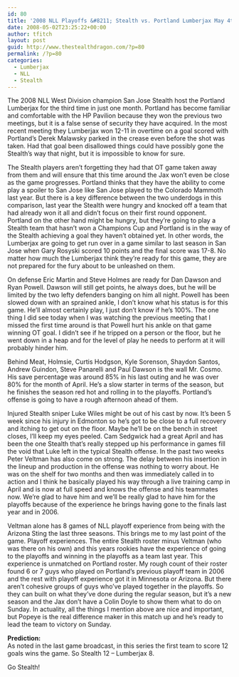 ```yaml
---
id: 80
title: '2008 NLL Playoffs &#8211; Stealth vs. Portland Lumberjax May 4th'
date: 2008-05-02T23:25:22+00:00
author: tfitch
layout: post
guid: http://www.thestealthdragon.com/?p=80
permalink: /?p=80
categories:
  - Lumberjax
  - NLL
  - Stealth
---
```

The 2008 NLL West Division champion San Jose Stealth host the Portland Lumberjax for the third time in just one month. Portland has become familiar and comfortable with the HP Pavilion because they won the previous two meetings, but it is a false sense of security they have acquired. In the most recent meeting they Lumberjax won 12-11 in overtime on a goal scored with Portland&#8217;s Derek Malawsky parked in the crease even before the shot was taken. Had that goal been disallowed things could have possibly gone the Stealth&#8217;s way that night, but it is impossible to know for sure.

The Stealth players aren&#8217;t forgetting they had that OT game taken away from them and will ensure that this time around the Jax won&#8217;t even be close as the game progresses. Portland thinks that they have the ability to come play a spoiler to San Jose like San Jose played to the Colorado Mammoth last year. But there is a key difference between the two underdogs in this comparison, last year the Stealth were hungry and knocked off a team that had already won it all and didn&#8217;t focus on their first round opponent. Portland on the other hand might be hungry, but they&#8217;re going to play a Stealth team that hasn&#8217;t won a Champions Cup and Portland is in the way of the Stealth achieving a goal they haven&#8217;t obtained yet. In other words, the Lumberjax are going to get run over in a game similar to last season in San Jose when Gary Rosyski scored 10 points and the final score was 17-8. No matter how much the Lumberjax think they&#8217;re ready for this game, they are not prepared for the fury about to be unleashed on them.

On defense Eric Martin and Steve Holmes are ready for Dan Dawson and Ryan Powell. Dawson will still get points, he always does, but he will be limited by the two lefty defenders banging on him all night. Powell has been slowed down with an sprained ankle, I don&#8217;t know what his status is for this game. He&#8217;ll almost certainly play, I just don&#8217;t know if he&#8217;s 100%. The one thing I did see today when I was watching the previous meeting that I missed the first time around is that Powell hurt his ankle on that game winning OT goal. I didn&#8217;t see if he tripped on a person or the floor, but he went down in a heap and for the level of play he needs to perform at it will probably hinder him.

Behind Meat, Holmsie, Curtis Hodgson, Kyle Sorenson, Shaydon Santos, Andrew Guindon, Steve Panarelli and Paul Dawson is the wall Mr. Cosmo. His save percentage was around 85% in his last outing and he was over 80% for the month of April. He&#8217;s a slow starter in terms of the season, but he finishes the season red hot and rolling in to the playoffs. Portland&#8217;s offense is going to have a rough afternoon ahead of them.

Injured Stealth sniper Luke Wiles might be out of his cast by now. It&#8217;s been 5 week since his injury in Edmonton so he&#8217;s got to be close to a full recovery and itching to get out on the floor. Maybe he&#8217;ll be on the bench in street closes, I&#8217;ll keep my eyes peeled. Cam Sedgwick had a great April and has been the one Stealth that&#8217;s really stepped up his performance in games fill the void that Luke left in the typical Stealth offense. In the past two weeks Peter Veltman has also come on strong. The delay between his insertion in the lineup and production in the offense was nothing to worry about. He was on the shelf for two months and then was immediately called in to action and I think he basically played his way through a live training camp in April and is now at full speed and knows the offense and his teammates now. We&#8217;re glad to have him and we&#8217;ll be really glad to have him for the playoffs because of the experience he brings having gone to the finals last year and in 2006.

Veltman alone has 8 games of NLL playoff experience from being with the Arizona Sting the last three seasons. This brings me to my last point of the game. Playoff experiences. The entire Stealth roster minus Veltman (who was there on his own) and this years rookies have the experience of going to the playoffs and winning in the playoffs as a team last year. This experience is unmatched on Portland roster. My rough count of their roster found 6 or 7 guys who played on Portland&#8217;s previous playoff team in 2006 and the rest with playoff experience got it in Minnesota or Arizona. But there aren&#8217;t cohesive groups of guys who&#8217;ve played together in the playoffs. So they can built on what they&#8217;ve done during the regular season, but it&#8217;s a new season and the Jax don&#8217;t have a Colin Doyle to show them what to do on Sunday. In actuality, all the things I mention above are nice and important, but Popeye is the real difference maker in this match up and he&#8217;s ready to lead the team to victory on Sunday.

**Prediction:**  
As noted in the last game broadcast, in this series the first team to score 12 goals wins the game. So Stealth 12 &#8211; Lumberjax 8.

Go Stealth!